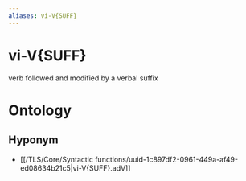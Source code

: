 ```yaml
---
aliases: vi-V{SUFF}
---
```

# vi-V{SUFF}

verb followed and modified by a verbal suffix
> 
# Ontology

## Hyponym
- [[/TLS/Core/Syntactic functions/uuid-1c897df2-0961-449a-af49-ed08634b21c5|vi-V{SUFF}.adV]]